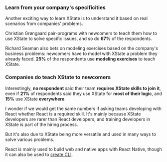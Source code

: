 ### Learn from your company's specificities

Another exciting way to learn XState is to understand it based on real scenarios from companies' problems.

Christian Grøngaard pair-programs with newcomers to teach them how to use XState to solve specific issues, and so do **67%** of the respondents.

Richard Seaman also bets on modeling exercises based on the company's business problems: newcomers have to model with XState a problem they already faced. **25%** of the respondents use **modeling exercises** to teach XState.

### Companies do teach XState to newcomers

Interestingly, **no respondent** said their team **requires XState skills to join it**, even if **21%** of respondents said they use XState for **most of their logic**, and **15%** use XState **everywhere**.

I wonder if we would get the same numbers if asking teams developing with React whether React is a required skill. It's mainly because XState developers are rarer than React developers, and training developers in XState is part of the hiring process.

But it's also due to XState being more versatile and used in many ways to solve various problems.

React is mainly used to build web and native apps with React Native, though it can also be used to [create CLI](https://github.com/vadimdemedes/ink).
